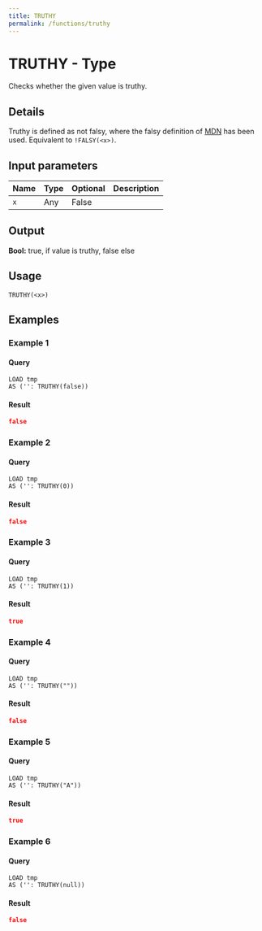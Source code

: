 ```yaml
---
title: TRUTHY
permalink: /functions/truthy
---
```


# TRUTHY - Type

Checks whether the given value is truthy.

## Details

Truthy is defined as not falsy, where the falsy definition of [MDN](https://developer.mozilla.org/en-US/docs/Glossary/Falsy) has been used. Equivalent to `!FALSY(<x>)`.

## Input parameters

| Name | Type | Optional | Description |
| --- | --- | --- | --- |
| `x` | Any | False |  |

## Output

**Bool:** true, if value is truthy, false else

## Usage

```joda
TRUTHY(<x>)
```

## Examples

### Example 1


#### Query
```joda
LOAD tmp
AS ('': TRUTHY(false))
```
#### Result
```json
false
```


### Example 2


#### Query
```joda
LOAD tmp
AS ('': TRUTHY(0))
```
#### Result
```json
false
```


### Example 3


#### Query
```joda
LOAD tmp
AS ('': TRUTHY(1))
```
#### Result
```json
true
```


### Example 4


#### Query
```joda
LOAD tmp
AS ('': TRUTHY(""))
```
#### Result
```json
false
```


### Example 5


#### Query
```joda
LOAD tmp
AS ('': TRUTHY("A"))
```
#### Result
```json
true
```


### Example 6


#### Query
```joda
LOAD tmp
AS ('': TRUTHY(null))
```
#### Result
```json
false
```



